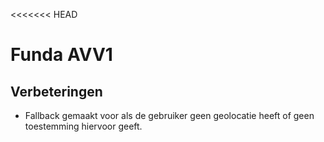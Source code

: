 <<<<<<< HEAD
# Funda AVV1

## Verbeteringen

- Fallback gemaakt voor als de gebruiker geen geolocatie heeft of geen toestemming hiervoor geeft.
